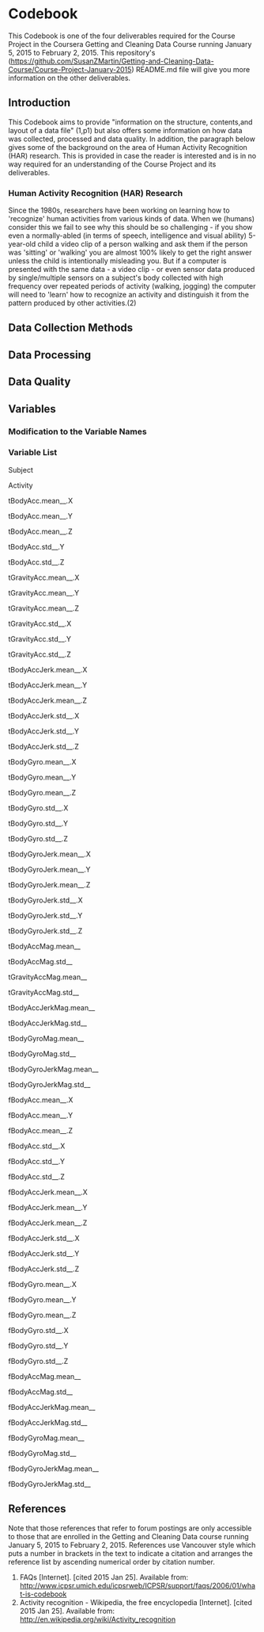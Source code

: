 # Codebook

This Codebook is one of the four deliverables required for the Course Project in the Coursera Getting and Cleaning Data Course running January 5, 2015 to February 2, 2015. This repository's (https://github.com/SusanZMartin/Getting-and-Cleaning-Data-Course/Course-Project-January-2015) README.md file will give you more information on the other deliverables.

## Introduction

This Codebook aims to provide "information on the structure, contents,and layout of a data file" (1,p1) but also offers some information on how data was collected, processed and data quality. In addition, the paragraph below gives some of the background on the area of Human Activity Recognition (HAR) research. This is provided in case the reader is interested and is in no way required for an understanding of the Course Project and its deliverables.

### Human Activity Recognition (HAR) Research

Since the 1980s, researchers have been working on learning how to 'recognize' human activities from various kinds of data. When we (humans) consider this we fail to see why this should be so challenging - if you show even a normally-abled (in terms of speech, intelligence and visual ability) 5-year-old child a video clip of a person walking and ask them if the person was 'sitting' or 'walking' you are almost 100% likely to get the right answer unless the child is intentionally misleading you. But if a computer is presented with the same data - a video clip - or even sensor data produced by single/multiple sensors on a subject's body collected with high frequency over repeated periods of activity (walking, jogging) the computer will need to 'learn' how to recognize an activity and distinguish it from the pattern produced by other activities.(2)





## Data Collection Methods

## Data Processing

## Data Quality

## Variables

### Modification to the Variable Names


### Variable List

Subject

Activity

tBodyAcc.mean__.X   

tBodyAcc.mean__.Y   

tBodyAcc.mean__.Z   
   
tBodyAcc.std__.Y   

tBodyAcc.std__.Z   

tGravityAcc.mean__.X   

tGravityAcc.mean__.Y   

tGravityAcc.mean__.Z   

tGravityAcc.std__.X   

tGravityAcc.std__.Y   

tGravityAcc.std__.Z   

tBodyAccJerk.mean__.X   

tBodyAccJerk.mean__.Y   

tBodyAccJerk.mean__.Z   

tBodyAccJerk.std__.X   

tBodyAccJerk.std__.Y   

tBodyAccJerk.std__.Z   

tBodyGyro.mean__.X   

tBodyGyro.mean__.Y   

tBodyGyro.mean__.Z   

tBodyGyro.std__.X   

tBodyGyro.std__.Y   

tBodyGyro.std__.Z   

tBodyGyroJerk.mean__.X   

tBodyGyroJerk.mean__.Y   

tBodyGyroJerk.mean__.Z   

tBodyGyroJerk.std__.X   

tBodyGyroJerk.std__.Y   

tBodyGyroJerk.std__.Z   

tBodyAccMag.mean__   

tBodyAccMag.std__   

tGravityAccMag.mean__   

tGravityAccMag.std__   

tBodyAccJerkMag.mean__   

tBodyAccJerkMag.std__   

tBodyGyroMag.mean__   

tBodyGyroMag.std__   

tBodyGyroJerkMag.mean__   

tBodyGyroJerkMag.std__   

fBodyAcc.mean__.X   

fBodyAcc.mean__.Y   

fBodyAcc.mean__.Z   

fBodyAcc.std__.X   

fBodyAcc.std__.Y   

fBodyAcc.std__.Z   

fBodyAccJerk.mean__.X   

fBodyAccJerk.mean__.Y   

fBodyAccJerk.mean__.Z   

fBodyAccJerk.std__.X   

fBodyAccJerk.std__.Y   

fBodyAccJerk.std__.Z   

fBodyGyro.mean__.X   

fBodyGyro.mean__.Y   

fBodyGyro.mean__.Z   

fBodyGyro.std__.X   

fBodyGyro.std__.Y   

fBodyGyro.std__.Z   

fBodyAccMag.mean__   

fBodyAccMag.std__   

fBodyAccJerkMag.mean__   

fBodyAccJerkMag.std__   

fBodyGyroMag.mean__   

fBodyGyroMag.std__   

fBodyGyroJerkMag.mean__   

fBodyGyroJerkMag.std__   

## References

Note that those references that refer to forum postings are only accessible to those that are enrolled in the Getting and Cleaning Data course running January 5, 2015 to February 2, 2015. References use Vancouver style which puts a number in brackets in the text to indicate a citation and arranges the reference list by ascending numerical order by citation number.

1. FAQs [Internet]. [cited 2015 Jan 25]. Available from: http://www.icpsr.umich.edu/icpsrweb/ICPSR/support/faqs/2006/01/what-is-codebook
2. Activity recognition - Wikipedia, the free encyclopedia [Internet]. [cited 2015 Jan 25]. Available from: http://en.wikipedia.org/wiki/Activity_recognition

